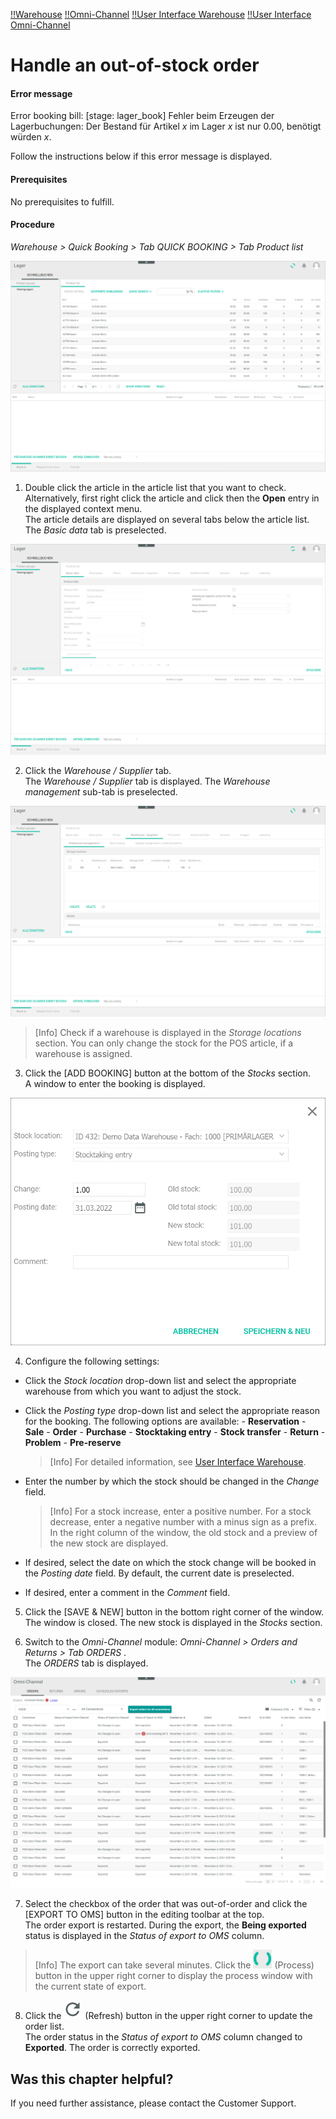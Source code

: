 [!!Warehouse](RetailSuiteWarehousing)
[!!Omni-Channel](Channels)
[!!User Interface Warehouse](/RetailSuiteWarehousing/UserInterface/00_UserInterface.md)
[!!User Interface Omni-Channel](/Channels/UserInterface/00_UserInterface.md)


# Handle an out-of-stock order

#### Error message

Error booking bill: [stage: lager_book] Fehler beim Erzeugen der Lagerbuchungen: Der Bestand für Artikel *x* im Lager *x* ist nur 0.00, benötigt würden *x*.

Follow the instructions below if this error message is displayed.

#### Prerequisites

No prerequisites to fulfill.

#### Procedure

*Warehouse > Quick Booking > Tab QUICK BOOKING > Tab Product list*

![Product list](/Assets/Screenshots/RetailSuiteWarehousing/QuickBooking/ProductList.png "[Product list]")

1.  Double click the article in the article list that you want to check. Alternatively, first right click the article and click then the **Open** entry in the displayed context menu.    
    The article details are displayed on several tabs below the article list. The *Basic data* tab is preselected.

  ![Basic data](/Assets/Screenshots/RetailSuiteWarehousing/QuickBooking/BasicData/BasicData.png "[Basic data]")

2. Click the *Warehouse / Supplier* tab.   
  The *Warehouse / Supplier* tab is displayed. The *Warehouse management* sub-tab is preselected.

  ![Warehouse management](/Assets/Screenshots/RetailSuiteWarehousing/QuickBooking/WarehouseSuppliers/WarehouseManagement/WarehouseManagement.png "[Warehouse management]")

  > [Info] Check if a warehouse is displayed in the *Storage locations* section. You can only change the stock for the POS article, if a warehouse is assigned.

3. Click the [ADD BOOKING] button at the bottom of the *Stocks* section.   
  A window to enter the booking is displayed.

  ![Add booking](/Assets/Screenshots/RetailSuiteWarehousing/QuickBooking/WarehouseSuppliers/WarehouseManagement/AddBooking.png "[Add booking]")

4. Configure the following settings:

  + Click the *Stock location* drop-down list and select the appropriate warehouse from which you want to adjust the stock.

  + Click the *Posting type* drop-down list and select the appropriate reason for the booking. The following options are available:
          - **Reservation**
          - **Sale**
          - **Order**
          - **Purchase**
          - **Stocktaking entry**
          - **Stock transfer**
          - **Return**
          - **Problem**
          - **Pre-reserve**

      > [Info] For detailed information, see [User Interface Warehouse](/RetailSuiteWarehousing/UserInterface/00_UserInterface.md).

  + Enter the number by which the stock should be changed in the *Change* field.

    > [Info] For a stock increase, enter a positive number. For a stock decrease, enter a negative number with a minus sign as a prefix. In the right column of the window, the old stock and a preview of the new stock are displayed.  

  + If desired, select the date on which the stock change will be booked in the *Posting date* field. By default, the current date is preselected.

  + If desired, enter a comment in the *Comment* field.

5. Click the [SAVE & NEW] button in the bottom right corner of the window.   
  The window is closed. The new stock is displayed in the *Stocks* section.

6. Switch to the *Omni-Channel* module: *Omni-Channel > Orders and Returns > Tab ORDERS* .    
  The *ORDERS* tab is displayed.

  ![Orders](/Assets/Screenshots/Channels/OrdersReturns/Orders/Orders.png "[Orders]")

7. Select the checkbox of the order that was out-of-order and click the [EXPORT TO OMS] button in the editing toolbar at the top.     
  The order export is restarted. During the export, the **Being exported** status is displayed in the *Status of export to OMS* column.

  > [Info] The export can take several minutes. Click the ![Process](/Assets/Icons/Process.png "[Process]") (Process) button in the upper right corner to display the process window with the current state of export.

8. Click the ![Refresh](/Assets/Icons/Refresh01.png "[Refresh]") (Refresh) button in the upper right corner to update the order list.   
  The order status in the *Status of export to OMS* column changed to **Exported**. The order is correctly exported.



## Was this chapter helpful?

If you need further assistance, please contact the Customer Support.
